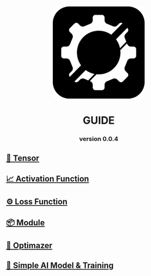 <div align=center>

![image alt](https://github.com/araxnoid-code/ROTTA-rs/blob/main/assets/rotta-rs_logo_for_github.png?raw=true)


</div>

<div align=center>

# GUIDE
### version 0.0.4
</div align=center>


## [🔢 Tensor](https://github.com/araxnoid-code/ROTTA-rs/blob/main/book/section/1_tensor.md)

## [📈 Activation Function](https://github.com/araxnoid-code/ROTTA-rs/blob/main/book/section/2_Activation_Function.md)

## [⚙️ Loss Function](https://github.com/araxnoid-code/ROTTA-rs/blob/main/book/section/3_Loss_Function.md)

## [📦️ Module](https://github.com/araxnoid-code/ROTTA-rs/blob/main/book/section/4_Module.md)

## [🚀 Optimazer](https://github.com/araxnoid-code/ROTTA-rs/blob/main/book/section/5_Optimazer.md)

## [🤖 Simple AI Model & Training](https://github.com/araxnoid-code/ROTTA-rs/blob/main/book/section/6_simple_AI_model.md)
